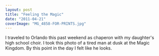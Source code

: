 ```yaml
---
layout: post
title: "Feeling the Magic"
date: "2011-04-21"
coverImage: "MG_4858-FOR-PRINTS.jpg"
---
```


I traveled to Orlando this past weekend as chaperon with my daughter's high school choir. I took this photo of a tired man at dusk at the Magic Kingdom. By this point in the day I felt like he looks.
